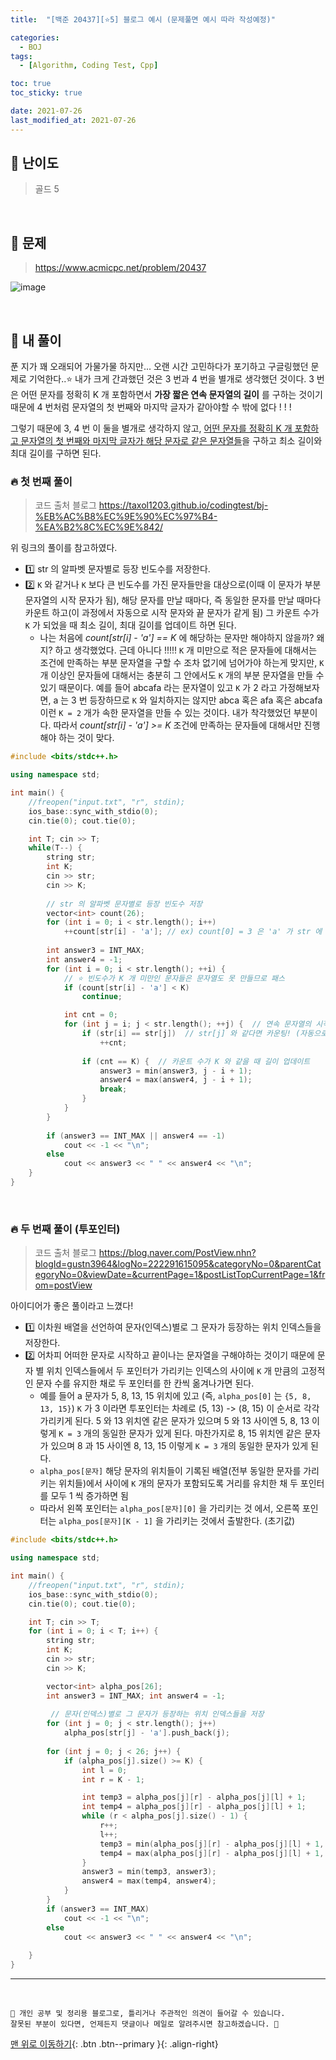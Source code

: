 ```yaml
---
title:  "[백준 20437][⭐5] 블로그 예시 (문제풀면 예시 따라 작성예정)" 

categories:
  - BOJ
tags:
  - [Algorithm, Coding Test, Cpp]

toc: true
toc_sticky: true

date: 2021-07-26
last_modified_at: 2021-07-26
---
```



## 🚀 난이도 

>  골드 5

<br>

## 🚀 문제

> <https://www.acmicpc.net/problem/20437>

![image](https://user-images.githubusercontent.com/42318591/121775299-b7572380-cbc1-11eb-90a4-a9619466c5ca.png)


<br>

## 🚀 내 풀이 

푼 지가 꽤 오래되어 가물가물 하지만... 오랜 시간 고민하다가 포기하고 구글링했던 문제로 기억한다..⭐ 내가 크게 간과했던 것은 3 번과 4 번을 별개로 생각했던 것이다. 3 번은 어떤 문자를 정확히 K 개 포함하면서 **가장 짧은 연속 문자열의 길이** 를 구하는 것이기 때문에 4 번처럼 문자열의 첫 번째와 마지막 글자가 같아야할 수 밖에 없다 ! ! ! 

그렇기 때문에 3, 4 번 이 둘을 별개로 생각하지 않고, <u>어떤 문자를 정확히 K 개 포함하고 문자열의 첫 번째와 마지막 글자가 해당 문자로 같은 문자열들</u>을 구하고 최소 길이와 최대 길이를 구하면 된다.

### 🔥 첫 번째 풀이

> 코드 출처 블로그 <https://taxol1203.github.io/codingtest/bj-%EB%AC%B8%EC%9E%90%EC%97%B4-%EA%B2%8C%EC%9E%842/>

위 링크의 풀이를 참고하였다.

- 1️⃣ str 의 알파벳 문자별로 등장 빈도수를 저장한다.
- 2️⃣ `K` 와 같거나 `K` 보다 큰 빈도수를 가진 문자들만을 대상으로(이때 이 문자가 부분 문자열의 시작 문자가 됨), 해당 문자를 만날 때마다, 즉 동일한 문자를 만날 때마다 카운트 하고(이 과정에서 자동으로 시작 문자와 끝 문자가 같게 됨) 그 카운트 수가 `K` 가 되었을 때 최소 길이, 최대 길이를 업데이트 하면 된다.
  - 나는 처음에 *count[str[i] - 'a'] == K* 에 해당하는 문자만 해야하지 않을까? 왜지? 하고 생각했었다. 근데 아니다 !!!!! `K` 개 미만으로 적은 문자들에 대해서는 조건에 만족하는 부분 문자열을 구할 수 조차 없기에 넘어가야 하는게 맞지만, `K` 개 이상인 문자들에 대해서는 충분히 그 안에서도 `K` 개의 부분 문자열을 만들 수 있기 때문이다. 예를 들어 abcafa 라는 문자열이 있고 `K` 가 2 라고 가정해보자면, a 는 3 번 등장하므로 `K` 와 일치하지는 않지만 abca 혹은 afa 혹은 abcafa 이런 `K = 2` 개가 속한 문자열을 만들 수 있는 것이다. 내가 착각했었던 부분이다. 따라서 *count[str[i] - 'a'] >= K* 조건에 만족하는 문자들에 대해서만 진행해야 하는 것이 맞다.

```cpp
#include <bits/stdc++.h>

using namespace std;

int main() {
    //freopen("input.txt", "r", stdin);
    ios_base::sync_with_stdio(0);
    cin.tie(0); cout.tie(0);

    int T; cin >> T;
    while(T--) {
        string str; 
        int K; 
        cin >> str;
        cin >> K;
        
        // str 의 알파벳 문자별로 등장 빈도수 저장
        vector<int> count(26);
        for (int i = 0; i < str.length(); i++)
            ++count[str[i] - 'a']; // ex) count[0] = 3 은 'a' 가 str 에 3 번 등장했다는 뜻
        
        int answer3 = INT_MAX; 
        int answer4 = -1;
        for (int i = 0; i < str.length(); ++i) {
            // ⭐ 빈도수가 K 개 미만인 문자들은 문자열도 못 만들므로 패스
            if (count[str[i] - 'a'] < K)
                continue;

            int cnt = 0;
            for (int j = i; j < str.length(); ++j) {  // 연속 문자열의 시작 문자 str[i]
                if (str[i] == str[j])  // str[j] 와 같다면 카운팅! (자동으로 시작문자 = 끝문자 인 연속 문자열이 되는 것이나 마찬가지)
                    ++cnt;
                
                if (cnt == K) {  // 카운트 수가 K 와 같을 때 길이 업데이트
                    answer3 = min(answer3, j - i + 1);
                    answer4 = max(answer4, j - i + 1);
                    break;
                }
            }
        }
        
        if (answer3 == INT_MAX || answer4 == -1) 
            cout << -1 << "\n";
        else 
            cout << answer3 << " " << answer4 << "\n";
    }
}
```

<br>

### 🔥 두 번째 풀이 (투포인터)

> 코드 출처 블로그 <https://blog.naver.com/PostView.nhn?blogId=gustn3964&logNo=222291615095&categoryNo=0&parentCategoryNo=0&viewDate=&currentPage=1&postListTopCurrentPage=1&from=postView>

아이디어가 좋은 풀이라고 느꼈다! 

- 1️⃣ 이차원 배열을 선언하여 문자(인덱스)별로 그 문자가 등장하는 위치 인덱스들을 저장한다.
- 2️⃣ 어차피 어떠한 문자로 시작하고 끝이나는 문자열을 구해야하는 것이기 때문에 문자 별 위치 인덱스들에서 두 포인터가 가리키는 인덱스의 사이에 `K` 개 만큼의 고정적인 문자 수를 유지한 채로 두 포인터를 한 칸씩 옮겨나가면 된다.
  - 예를 들어 a 문자가 5, 8, 13, 15 위치에 있고 (즉, `alpha_pos[0]` 는 `{5, 8, 13, 15}`) `K` 가 3 이라면 투포인터는 차례로 (5, 13) -> (8, 15) 이 순서로 각각 가리키게 된다. 5 와 13 위치엔 같은 문자가 있으며 5 와 13 사이엔 5, 8, 13 이렇게 `K = 3` 개의 동일한 문자가 있게 된다. 마찬가지로 8, 15 위치엔 같은 문자가 있으며 8 과 15 사이엔 8, 13, 15 이렇게 `K = 3` 개의 동일한 문자가 있게 된다. 
  - `alpha_pos[문자]` 해당 문자의 위치들이 기록된 배열(전부 동일한 문자를 가리키는 위치들)에서 사이에 `K` 개의 문자가 포함되도록 거리를 유치한 채 두 포인터를 모두 1 씩 증가하면 됨
  - 따라서 왼쪽 포인터는 `alpha_pos[문자][0]` 을 가리키는 것 에서, 오른쪽 포인터는 `alpha_pos[문자][K - 1]` 을 가리키는 것에서 출발한다. (초기값) 

```cpp
#include <bits/stdc++.h>

using namespace std;

int main() {
    //freopen("input.txt", "r", stdin);
    ios_base::sync_with_stdio(0);
    cin.tie(0); cout.tie(0);

    int T; cin >> T;
    for (int i = 0; i < T; i++) {
        string str; 
        int K;
        cin >> str;
        cin >> K;

        vector<int> alpha_pos[26];
        int answer3 = INT_MAX; int answer4 = -1;
         
         // 문자(인덱스)별로 그 문자가 등장하는 위치 인덱스들을 저장
        for (int j = 0; j < str.length(); j++) 
            alpha_pos[str[j] - 'a'].push_back(j);
        
        for (int j = 0; j < 26; j++) {
            if (alpha_pos[j].size() >= K) {
                int l = 0; 
                int r = K - 1;

                int temp3 = alpha_pos[j][r] - alpha_pos[j][l] + 1; 
                int temp4 = alpha_pos[j][r] - alpha_pos[j][l] + 1;
                while (r < alpha_pos[j].size() - 1) {
                    r++; 
                    l++;
                    temp3 = min(alpha_pos[j][r] - alpha_pos[j][l] + 1, temp3);
                    temp4 = max(alpha_pos[j][r] - alpha_pos[j][l] + 1, temp4);
                }
                answer3 = min(temp3, answer3);
                answer4 = max(temp4, answer4);
            }
        }
        if (answer3 == INT_MAX) 
            cout << -1 << "\n";
        else 
            cout << answer3 << " " << answer4 << "\n";
        
    }
}
```

***
<br>

    📢 개인 공부 및 정리용 블로그로, 틀리거나 주관적인 의견이 들어갈 수 있습니다.
    잘못된 부분이 있다면, 언제든지 댓글이나 메일로 알려주시면 참고하겠습니다. 🔔

[맨 위로 이동하기](#){: .btn .btn--primary }{: .align-right}